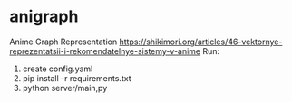 # anigraph
Anime Graph Representation
https://shikimori.org/articles/46-vektornye-reprezentatsii-i-rekomendatelnye-sistemy-v-anime
Run:
1) create config.yaml
2) pip install -r requirements.txt
3) python server/main,py
